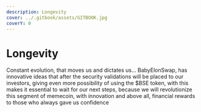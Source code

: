 ```yaml
---
description: Longevity
cover: ../.gitbook/assets/GITBOOK.jpg
coverY: 0
---
```


# Longevity

Constant evolution, that moves us and dictates us... BabyElonSwap, has innovative ideas that after the security validations will be placed to our investors, giving even more possibility of using the $BSE token, with this makes it essential to wait for our next steps, because we will revolutionize this segment of memecoin, with innovation and above all, financial rewards to those who always gave us confidence
